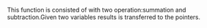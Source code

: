 This function is consisted of with two operation:summation and subtraction.Given two variables results is transferred to the pointers.
